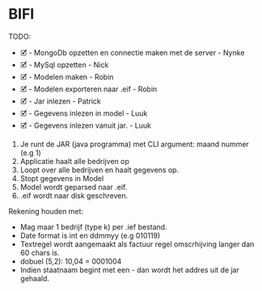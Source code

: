 # BIFI

TODO:
* 🗹 - MongoDb opzetten en connectie maken met de server - Nynke
* 🗹 - MySql opzetten - Nick
* 🗹 - Modelen maken - Robin
* 🗹 - Modelen exporteren naar .eif - Robin
* 🗹 - Jar inlezen - Patrick
* 🗹 - Gegevens inlezen in model - Luuk
* 🗹 - Gegevens inlezen vanuit jar. - Luuk


1. Je runt de JAR (java programma) met CLI argument: maand nummer (e.g 1)
2. Applicatie haalt alle bedrijven op
3. Loopt over alle bedrijven en haalt gegevens op.
4. Stopt gegevens in Model
5. Model wordt geparsed naar .eif.
6. .eif wordt naar disk geschreven.


Rekening houden met:
* Mag maar 1 bedrijf (type k) per .ief bestand.
* Date format is int en ddmmyy (e.g 010119)
* Textregel wordt aangemaakt als factuur regel omscrhijving langer dan 60 chars is.
* dobuel (5,2): 10,04 = 0001004
* Indien staatnaam begint met een - dan wordt het addres uit de jar gehaald.
